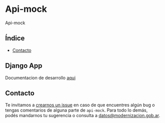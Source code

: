 # Api-mock

Api-mock

## Índice 
* [Contacto](#contacto)

## Django App
Documentacion de desarrollo [aqui](docs/django.md)

## Contacto
Te invitamos a [crearnos un issue](https://github.com/datosgobar/api-mock/issues/new?title=Encontre-un-bug-en-api-mock)
en caso de que encuentres algún bug o tengas comentarios de alguna parte de `api-mock`. Para todo lo demás, podés mandarnos tu sugerencia o consulta a [datos@modernizacion.gob.ar](mailto:datos@modernizacion.gob.ar).
